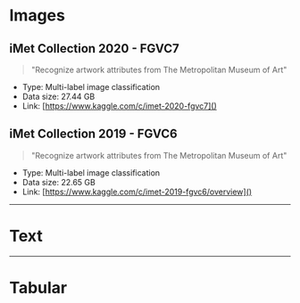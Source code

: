# Images



## iMet Collection 2020 - FGVC7
> "Recognize artwork attributes from The Metropolitan Museum of Art"
- Type: Multi-label image classification
- Data size: 27.44 GB
- Link: [https://www.kaggle.com/c/imet-2020-fgvc7]()

## iMet Collection 2019 - FGVC6
>"Recognize artwork attributes from The Metropolitan Museum of Art"
- Type: Multi-label image classification
- Data size: 22.65 GB
- Link: [https://www.kaggle.com/c/imet-2019-fgvc6/overview]()

---
# Text 


---
# Tabular 
